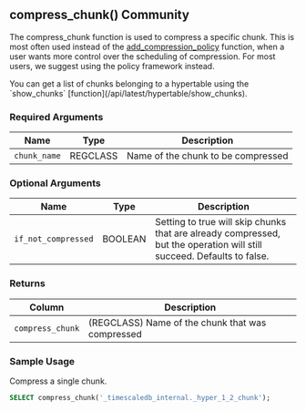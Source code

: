## compress_chunk() <tag type="community">Community</tag>

The compress_chunk function is used to compress a specific chunk. This is
most often used instead of the
[add_compression_policy](/compression/add_compression_policy/) function, when a user
wants more control over the scheduling of compression. For most users, we
suggest using the policy framework instead.

<highlight type="tip">
You can get a list of chunks belonging to a hypertable using the
`show_chunks` [function](/api/latest/hypertable/show_chunks).
</highlight>

### Required Arguments

|Name|Type|Description|
|---|---|---|
| `chunk_name` | REGCLASS | Name of the chunk to be compressed|


### Optional Arguments

|Name|Type|Description|
|---|---|---|
| `if_not_compressed` | BOOLEAN | Setting to true will skip chunks that are already compressed, but the operation will still succeed. Defaults to false.|

### Returns

|Column|Description|
|---|---|
| `compress_chunk` | (REGCLASS) Name of the chunk that was compressed|


### Sample Usage 
Compress a single chunk.

``` sql
SELECT compress_chunk('_timescaledb_internal._hyper_1_2_chunk');
```

